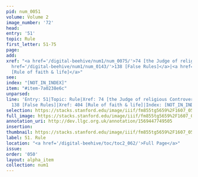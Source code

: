 ```yaml
---
pid: num_0051
volume: Volume 2
image_number: '72'
head: 
entry: '51'
topic: Rule
first_letter: 51-75
page: 
add: 
xref: "<a href='/digital-beehive/num1/num_0075/'>74 [the Judge of religious Controversies]</a>|<a
  href='/digital-beehive/num1/num_0143/'>138 [False Rules]</a>|<a href='/digital-beehive/num2/num_0494/'>404
  [Rule of faith & life]</a>"
see: 
index: "[NOT_IN_INDEX]"
item: "#item-7a0238e6c"
unparsed: 
line: 'Entry: 51|Topic: Rule|Xref: 74 [the Judge of religious Controversies]|Xref:
  138 [False Rules]|Xref: 404 [Rule of faith & life]|Index: [NOT_IN_INDEX]|#item-7a0238e6c'
selection: https://stacks.stanford.edu/image/iiif/fm855tg5659%2F1607_0539/725,219,3108,705/full/0/default.jpg
full_image: https://stacks.stanford.edu/image/iiif/fm855tg5659%2F1607_0539/full/full/0/default.jpg
annotation_uri: http://dev.llgc.org.uk/annotation/1569447749505
insertion: 
thumbnail: https://stacks.stanford.edu/image/iiif/fm855tg5659%2F1607_0539/725,219,600,180/250,/0/default.jpg
label: 51. Rule
location: "<a href='/digital-beehive/toc/toc2_062/'>Full Page</a>"
issue: 
order: '050'
layout: alpha_item
collection: num1
---
```

